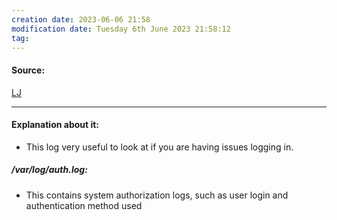 ```yaml
---
creation date: 2023-06-06 21:58
modification date: Tuesday 6th June 2023 21:58:12
tag: 
---
```


#### Source:
[LJ](https://linuxjourney.com/lesson/authentication-logging)

--------------------------------------

#### Explanation about it:

* This log very useful to look at if you are having issues logging in.

##### /var/log/auth.log:

* This contains system authorization logs, such as user login and authentication method used

